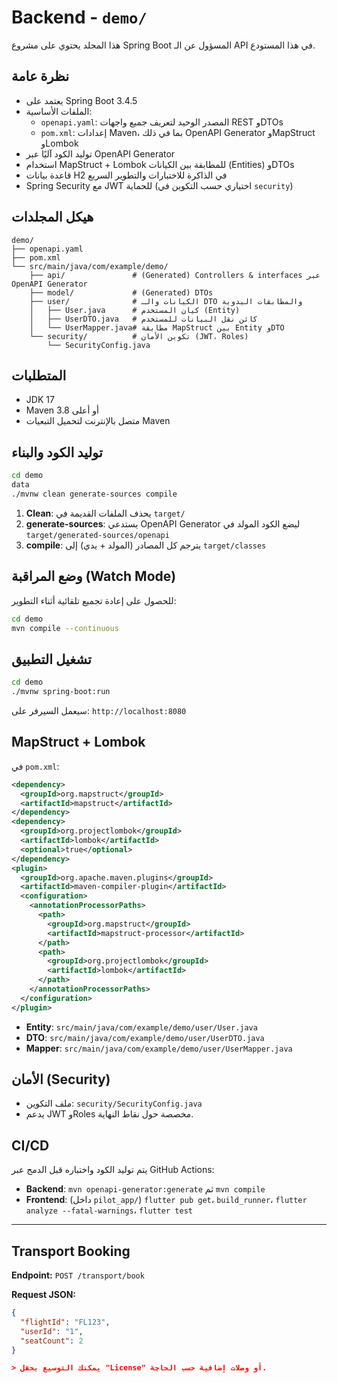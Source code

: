 # Backend - `demo/`

هذا المجلد يحتوي على مشروع Spring Boot المسؤول عن الـ API في هذا المستودع.

## نظرة عامة

- يعتمد على Spring Boot 3.4.5
- الملفات الأساسية:
  - `openapi.yaml`: المصدر الوحيد لتعريف جميع واجهات REST وDTOs
  - `pom.xml`: إعدادات Maven، بما في ذلك OpenAPI Generator وMapStruct وLombok
- توليد الكود آليًا عبر OpenAPI Generator
- استخدام MapStruct + Lombok للمطابقة بين الكيانات (Entities) وDTOs
- قاعدة بيانات H2 في الذاكرة للاختبارات والتطوير السريع
- Spring Security مع JWT للحماية (اختياري حسب التكوين في `security`)

## هيكل المجلدات

```
demo/
├── openapi.yaml
├── pom.xml
└── src/main/java/com/example/demo/
    ├── api/               # (Generated) Controllers & interfaces عبر OpenAPI Generator
    ├── model/             # (Generated) DTOs
    ├── user/              # الكيانات والـ DTO والمطابقات اليدوية
    │   ├── User.java      # كيان المستخدم (Entity)
    │   ├── UserDTO.java   # كائن نقل البيانات للمستخدم
    │   └── UserMapper.java# مطابقة MapStruct بين Entity وDTO
    └── security/          # تكوين الأمان (JWT، Roles)
        └── SecurityConfig.java
```

## المتطلبات

- JDK 17
- Maven 3.8 أو أعلى
- متصل بالإنترنت لتحميل التبعيات Maven

## توليد الكود والبناء

```bash
cd demo
data
./mvnw clean generate-sources compile
```

1. **Clean**: يحذف الملفات القديمة في `target/`
2. **generate-sources**: يستدعي OpenAPI Generator ليضع الكود المولد في `target/generated-sources/openapi`
3. **compile**: يترجم كل المصادر (المولد + يدي) إلى `target/classes`

## وضع المراقبة (Watch Mode)

للحصول على إعادة تجميع تلقائية أثناء التطوير:

```bash
cd demo
mvn compile --continuous
```

## تشغيل التطبيق

```bash
cd demo
./mvnw spring-boot:run
```

سيعمل السيرفر على: `http://localhost:8080`

## MapStruct + Lombok

في `pom.xml`:

```xml
<dependency>
  <groupId>org.mapstruct</groupId>
  <artifactId>mapstruct</artifactId>
</dependency>
<dependency>
  <groupId>org.projectlombok</groupId>
  <artifactId>lombok</artifactId>
  <optional>true</optional>
</dependency>
<plugin>
  <groupId>org.apache.maven.plugins</groupId>
  <artifactId>maven-compiler-plugin</artifactId>
  <configuration>
    <annotationProcessorPaths>
      <path>
        <groupId>org.mapstruct</groupId>
        <artifactId>mapstruct-processor</artifactId>
      </path>
      <path>
        <groupId>org.projectlombok</groupId>
        <artifactId>lombok</artifactId>
      </path>
    </annotationProcessorPaths>
  </configuration>
</plugin>
```

- **Entity**: `src/main/java/com/example/demo/user/User.java`
- **DTO**: `src/main/java/com/example/demo/user/UserDTO.java`
- **Mapper**: `src/main/java/com/example/demo/user/UserMapper.java`

## الأمان (Security)

- ملف التكوين: `security/SecurityConfig.java`
- يدعم JWT وRoles مخصصة حول نقاط النهاية.

## CI/CD

يتم توليد الكود واختباره قبل الدمج عبر GitHub Actions:
- **Backend**: `mvn openapi-generator:generate` ثم `mvn compile`
- **Frontend**: (داخل `pilot_app/`) `flutter pub get`، `build_runner`، `flutter analyze --fatal-warnings`، `flutter test`

---

## Transport Booking

**Endpoint:** `POST /transport/book`

**Request JSON:**
```json
{
  "flightId": "FL123",
  "userId": "1",
  "seatCount": 2
}

> يمكنك التوسيع بحقل "License" أو وصلات إضافية حسب الحاجة.


